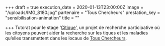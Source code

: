 +++
draft = true
execution_date = 2020-01-13T23:00:00Z
image = "/uploads/IMG_8180.jpg"
partenaire = "Tous Chercheurs"
prestation_key = "sensibilisation-animation"
title = ""

+++
Tutorat pour le stage '[Citique](https://www.citique.fr/)', un projet de recherche participative où les citoyens peuvent aider la recherche sur les tiques et les maladies qu’elles transmettent dans les locaux de [Tous Chercheurs](https://www.touschercheurs.fr/).